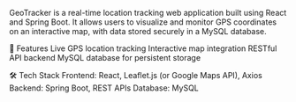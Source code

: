 GeoTracker is a real-time location tracking web application built using React and Spring Boot. It allows users to visualize and monitor GPS coordinates on an interactive map, 
with data stored securely in a MySQL database.

🚀 Features
  Live GPS location tracking
  Interactive map integration
  RESTful API backend
  MySQL database for persistent storage

🛠️ Tech Stack
  Frontend: React, Leaflet.js (or Google Maps API), Axios  
  Backend: Spring Boot, REST APIs
  Database: MySQL

